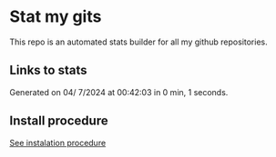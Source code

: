# Stat my gits

This repo is an automated stats builder for all my github repositories.

## Links to stats


Generated on 04/ 7/2024 at 00:42:03 in 0 min, 1 seconds.

## Install procedure

[See instalation procedure](./src/install.md)
